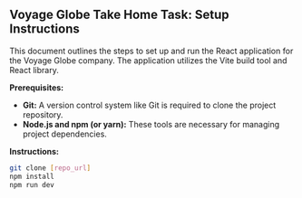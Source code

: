## Voyage Globe Take Home Task: Setup Instructions

This document outlines the steps to set up and run the React application for the Voyage Globe
company. The application utilizes the Vite build tool and React library.

**Prerequisites:**

- **Git:** A version control system like Git is required to clone the project repository.
- **Node.js and npm (or yarn):** These tools are necessary for managing project dependencies.

**Instructions:**

```bash
git clone [repo_url]
npm install
npm run dev
```
